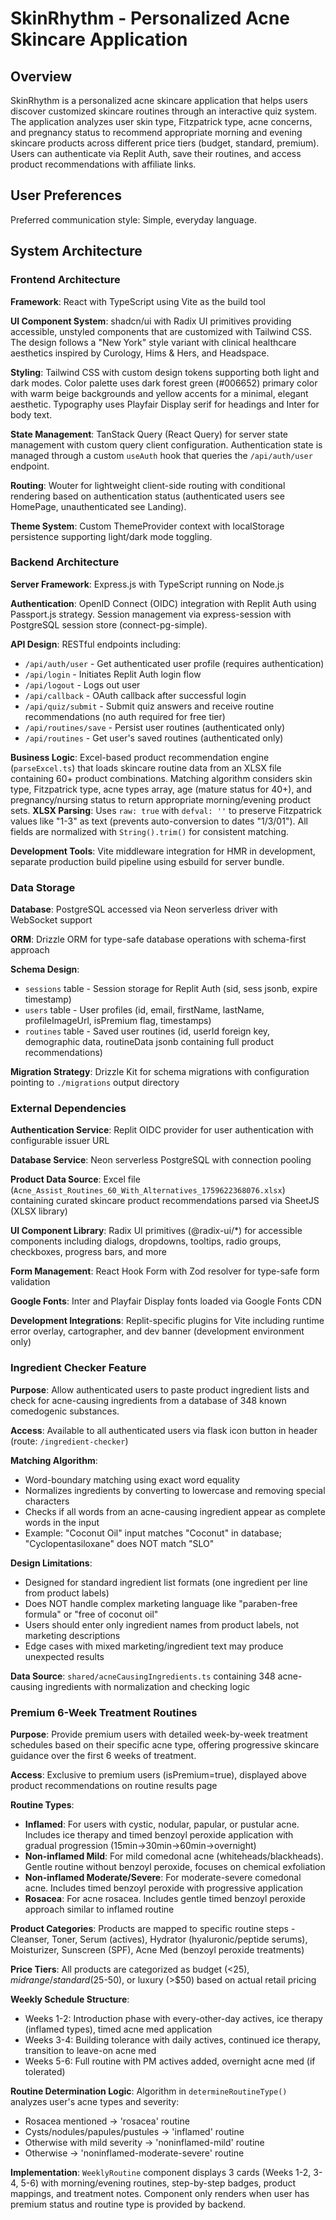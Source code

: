 # SkinRhythm - Personalized Acne Skincare Application

## Overview

SkinRhythm is a personalized acne skincare application that helps users discover customized skincare routines through an interactive quiz system. The application analyzes user skin type, Fitzpatrick type, acne concerns, and pregnancy status to recommend appropriate morning and evening skincare products across different price tiers (budget, standard, premium). Users can authenticate via Replit Auth, save their routines, and access product recommendations with affiliate links.

## User Preferences

Preferred communication style: Simple, everyday language.

## System Architecture

### Frontend Architecture

**Framework**: React with TypeScript using Vite as the build tool

**UI Component System**: shadcn/ui with Radix UI primitives providing accessible, unstyled components that are customized with Tailwind CSS. The design follows a "New York" style variant with clinical healthcare aesthetics inspired by Curology, Hims & Hers, and Headspace.

**Styling**: Tailwind CSS with custom design tokens supporting both light and dark modes. Color palette uses dark forest green (#006652) primary color with warm beige backgrounds and yellow accents for a minimal, elegant aesthetic. Typography uses Playfair Display serif for headings and Inter for body text.

**State Management**: TanStack Query (React Query) for server state management with custom query client configuration. Authentication state is managed through a custom `useAuth` hook that queries the `/api/auth/user` endpoint.

**Routing**: Wouter for lightweight client-side routing with conditional rendering based on authentication status (authenticated users see HomePage, unauthenticated see Landing).

**Theme System**: Custom ThemeProvider context with localStorage persistence supporting light/dark mode toggling.

### Backend Architecture

**Server Framework**: Express.js with TypeScript running on Node.js

**Authentication**: OpenID Connect (OIDC) integration with Replit Auth using Passport.js strategy. Session management via express-session with PostgreSQL session store (connect-pg-simple).

**API Design**: RESTful endpoints including:
- `/api/auth/user` - Get authenticated user profile (requires authentication)
- `/api/login` - Initiates Replit Auth login flow
- `/api/logout` - Logs out user
- `/api/callback` - OAuth callback after successful login
- `/api/quiz/submit` - Submit quiz answers and receive routine recommendations (no auth required for free tier)
- `/api/routines/save` - Persist user routines (authenticated only)
- `/api/routines` - Get user's saved routines (authenticated only)

**Business Logic**: Excel-based product recommendation engine (`parseExcel.ts`) that loads skincare routine data from an XLSX file containing 60+ product combinations. Matching algorithm considers skin type, Fitzpatrick type, acne types array, age (mature status for 40+), and pregnancy/nursing status to return appropriate morning/evening product sets. **XLSX Parsing**: Uses `raw: true` with `defval: ''` to preserve Fitzpatrick values like "1-3" as text (prevents auto-conversion to dates "1/3/01"). All fields are normalized with `String().trim()` for consistent matching.

**Development Tools**: Vite middleware integration for HMR in development, separate production build pipeline using esbuild for server bundle.

### Data Storage

**Database**: PostgreSQL accessed via Neon serverless driver with WebSocket support

**ORM**: Drizzle ORM for type-safe database operations with schema-first approach

**Schema Design**:
- `sessions` table - Session storage for Replit Auth (sid, sess jsonb, expire timestamp)
- `users` table - User profiles (id, email, firstName, lastName, profileImageUrl, isPremium flag, timestamps)
- `routines` table - Saved user routines (id, userId foreign key, demographic data, routineData jsonb containing full product recommendations)

**Migration Strategy**: Drizzle Kit for schema migrations with configuration pointing to `./migrations` output directory

### External Dependencies

**Authentication Service**: Replit OIDC provider for user authentication with configurable issuer URL

**Database Service**: Neon serverless PostgreSQL with connection pooling

**Product Data Source**: Excel file (`Acne_Assist_Routines_60_With_Alternatives_1759622368076.xlsx`) containing curated skincare product recommendations parsed via SheetJS (XLSX library)

**UI Component Library**: Radix UI primitives (@radix-ui/*) for accessible components including dialogs, dropdowns, tooltips, radio groups, checkboxes, progress bars, and more

**Form Management**: React Hook Form with Zod resolver for type-safe form validation

**Google Fonts**: Inter and Playfair Display fonts loaded via Google Fonts CDN

**Development Integrations**: Replit-specific plugins for Vite including runtime error overlay, cartographer, and dev banner (development environment only)

### Ingredient Checker Feature

**Purpose**: Allow authenticated users to paste product ingredient lists and check for acne-causing ingredients from a database of 348 known comedogenic substances.

**Access**: Available to all authenticated users via flask icon button in header (route: `/ingredient-checker`)

**Matching Algorithm**: 
- Word-boundary matching using exact word equality
- Normalizes ingredients by converting to lowercase and removing special characters
- Checks if all words from an acne-causing ingredient appear as complete words in the input
- Example: "Coconut Oil" input matches "Coconut" in database; "Cyclopentasiloxane" does NOT match "SLO"

**Design Limitations**:
- Designed for standard ingredient list formats (one ingredient per line from product labels)
- Does NOT handle complex marketing language like "paraben-free formula" or "free of coconut oil"
- Users should enter only ingredient names from product labels, not marketing descriptions
- Edge cases with mixed marketing/ingredient text may produce unexpected results

**Data Source**: `shared/acneCausingIngredients.ts` containing 348 acne-causing ingredients with normalization and checking logic

### Premium 6-Week Treatment Routines

**Purpose**: Provide premium users with detailed week-by-week treatment schedules based on their specific acne type, offering progressive skincare guidance over the first 6 weeks of treatment.

**Access**: Exclusive to premium users (isPremium=true), displayed above product recommendations on routine results page

**Routine Types**:
- **Inflamed**: For users with cystic, nodular, papular, or pustular acne. Includes ice therapy and timed benzoyl peroxide application with gradual progression (15min→30min→60min→overnight)
- **Non-inflamed Mild**: For mild comedonal acne (whiteheads/blackheads). Gentle routine without benzoyl peroxide, focuses on chemical exfoliation
- **Non-inflamed Moderate/Severe**: For moderate-severe comedonal acne. Includes timed benzoyl peroxide with progressive application
- **Rosacea**: For acne rosacea. Includes gentle timed benzoyl peroxide approach similar to inflamed routine

**Product Categories**: Products are mapped to specific routine steps - Cleanser, Toner, Serum (actives), Hydrator (hyaluronic/peptide serums), Moisturizer, Sunscreen (SPF), Acne Med (benzoyl peroxide treatments)

**Price Tiers**: All products are categorized as budget (<$25), midrange/standard ($25-50), or luxury (>$50) based on actual retail pricing

**Weekly Schedule Structure**:
- Weeks 1-2: Introduction phase with every-other-day actives, ice therapy (inflamed types), timed acne med application
- Weeks 3-4: Building tolerance with daily actives, continued ice therapy, transition to leave-on acne med
- Weeks 5-6: Full routine with PM actives added, overnight acne med (if tolerated)

**Routine Determination Logic**: Algorithm in `determineRoutineType()` analyzes user's acne types and severity:
- Rosacea mentioned → 'rosacea' routine
- Cysts/nodules/papules/pustules → 'inflamed' routine  
- Otherwise with mild severity → 'noninflamed-mild' routine
- Otherwise → 'noninflamed-moderate-severe' routine

**Implementation**: `WeeklyRoutine` component displays 3 cards (Weeks 1-2, 3-4, 5-6) with morning/evening routines, step-by-step badges, product mappings, and treatment notes. Component only renders when user has premium status and routine type is provided by backend.